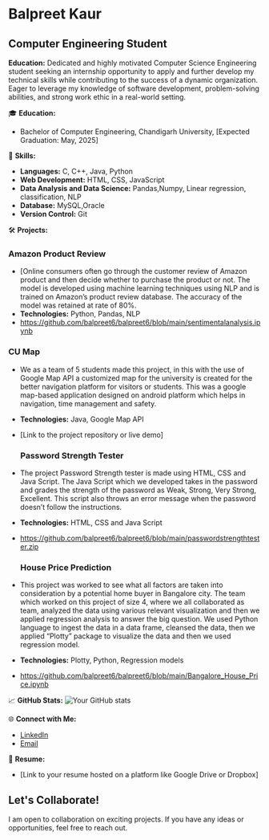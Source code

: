 # Balpreet Kaur
## Computer Engineering Student

**Education:**
Dedicated and highly motivated Computer Science Engineering student seeking an internship opportunity to apply and further develop my technical skills while contributing to the success of a dynamic organization. Eager to leverage my knowledge of software development, problem-solving abilities, and strong work ethic in a real-world setting.

🎓 **Education:**
- Bachelor of Computer Engineering, Chandigarh University, [Expected Graduation: May, 2025]

🚀 **Skills:**
- **Languages:** C, C++, Java, Python
- **Web Development:** HTML, CSS, JavaScript
- **Data Analysis and Data Science:** Pandas,Numpy, Linear regression, classification, NLP
- **Database:** MySQL,Oracle
- **Version Control:** Git

🛠️ **Projects:**
### Amazon Product Review
- [Online consumers often go through the customer review of Amazon product and then decide whether to purchase the product or not. The model is developed using machine learning techniques using NLP and is trained on Amazon’s product review database. The accuracy of the model was retained at rate of 80%.
- **Technologies:** Python, Pandas, NLP
- https://github.com/balpreet6/balpreet6/blob/main/sentimentalanalysis.ipynb

### CU Map
- We as a team of 5 students made this project, in this with the use of Google Map API a customized map for the university is created for the better navigation platform for visitors or students. This was a google map-based application designed on android platform which helps in navigation, time management and safety.
- **Technologies:** Java, Google Map API
- [Link to the project repository or live demo]

  ### Password Strength Tester
- The project Password Strength tester is made using HTML, CSS and Java Script. The Java Script which we developed takes in the password and grades the strength of the password as Weak, Strong, Very Strong, Excellent. This script also throws an error message when the password doesn’t follow the instructions.
- **Technologies:** HTML, CSS and Java Script
- https://github.com/balpreet6/balpreet6/blob/main/passwordstrengthtester.zip

  ### House Price Prediction
- This project was worked to see what all factors are taken into consideration by a potential home buyer in Bangalore city. The team which worked on this project of size 4, where we all collaborated as team, analyzed the data using various relevant visualization and then we applied regression analysis to answer the big question. We used Python language to ingest the data in a data frame, cleansed the data, then we applied “Plotty” package to visualize the data and then we used regression model.
- **Technologies:** Plotty, Python, Regression models
- https://github.com/balpreet6/balpreet6/blob/main/Bangalore_House_Price.ipynb

📈 **GitHub Stats:**
![Your GitHub stats](https://github-readme-stats.vercel.app/api?username=balpreet6&show_icons=true&hide=contribs,prs)

🌐 **Connect with Me:**
- [LinkedIn](https://in.linkedin.com/in/balpreetkaur1)
- [Email](mailto:balpreetsidhu693@gmail.com)

💼 **Resume:**
- [Link to your resume hosted on a platform like Google Drive or Dropbox]

## Let's Collaborate!
I am open to collaboration on exciting projects. If you have any ideas or opportunities, feel free to reach out.
